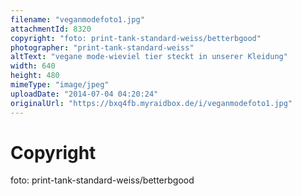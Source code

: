 ```yaml
---
filename: "veganmodefoto1.jpg"
attachmentId: 8320
copyright: "foto: print-tank-standard-weiss/betterbgood"
photographer: "print-tank-standard-weiss"
altText: "vegane mode-wieviel tier steckt in unserer Kleidung"
width: 640
height: 480
mimeType: "image/jpeg"
uploadDate: "2014-07-04 04:20:24"
originalUrl: "https://bxq4fb.myraidbox.de/i/veganmodefoto1.jpg"
---
```


# Copyright

foto: print-tank-standard-weiss/betterbgood
